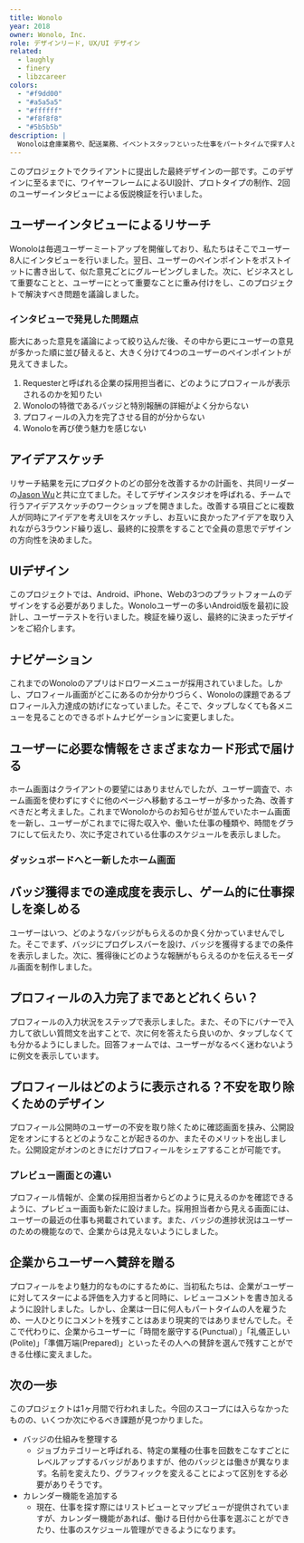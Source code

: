 ```yaml
---
title: Wonolo
year: 2018
owner: Wonolo, Inc.
role: デザインリード, UX/UI デザイン
related:
  - laughly
  - finery
  - libzcareer
colors:
  - "#f9dd00"
  - "#a5a5a5"
  - "#ffffff"
  - "#f8f8f8"
  - "#5b5b5b"
description: |
  Wonoloは倉庫業務や、配送業務、イベントスタッフといった仕事をパートタイムで探す人と、企業とを繋ぐオンラインスタッフィングサービスです。特徴は、Wonolo経由で仕事をすることでバッジが貯まり、特別報酬がもらえることです。それらをより分かりやすく伝え、プロフィール入力率と仕事の応募率を上げるためにプロフィール画面をデザインし直すことがこのプロジェクトのゴールでした。リサーチャー、デザイナー総勢11人を率いるチームの共同リーダーを務め、情報設計とAndroidアプリのプロトタイプ制作を牽引しました。
---
```


<work-media name="overview.jpg" alt="提案したWonoloのアプリデザイン" />

このプロジェクトでクライアントに提出した最終デザインの一部です。このデザインに至るまでに、ワイヤーフレームによるUI設計、プロトタイプの制作、2回のユーザーインタビューによる仮説検証を行いました。

## ユーザーインタビューによるリサーチ

Wonoloは毎週ユーザーミートアップを開催しており、私たちはそこでユーザー8人にインタビューを行いました。翌日、ユーザーのペインポイントをポストイットに書き出して、似た意見ごとにグルーピングしました。次に、ビジネスとして重要なことと、ユーザーにとって重要なことに重み付けをし、このプロジェクトで解決すべき問題を議論しました。

<work-media name="research_postit.jpg" alt="リサーチの様子" />

### インタビューで発見した問題点

膨大にあった意見を議論によって絞り込んだ後、その中から更にユーザーの意見が多かった順に並び替えると、大きく分けて4つのユーザーのペインポイントが見えてきました。

1. Requesterと呼ばれる企業の採用担当者に、どのようにプロフィールが表示されるのかを知りたい
1. Wonoloの特徴であるバッジと特別報酬の詳細がよく分からない
1. プロフィールの入力を完了させる目的が分からない
1. Wonoloを再び使う魅力を感じない

<work-media name="research_deck_01.png,research_deck_02.jpg,research_deck_03.jpg,research_deck_04.jpg,research_deck_05.jpg" />

## アイデアスケッチ

リサーチ結果を元にプロダクトのどの部分を改善するかの計画を、共同リーダーの<a href="https://www.linkedin.com/in/jsnwux/" target="_blank">Jason Wu</a>と共に立てました。そしてデザインスタジオを呼ばれる、チームで行うアイデアスケッチのワークショップを開きました。改善する項目ごとに複数人が同時にアイデアを考えUIをスケッチし、お互いに良かったアイデアを取り入れながら3ラウンド繰り返し、最終的に投票をすることで全員の意思でデザインの方向性を決めました。

<work-media name="design_studio.jpg" alt="デザインスタジオの様子" />

<work-media name="design_studio_badges.jpg,design_studio_profile.jpg,design_studio_rating.jpg,design_studio_home.jpg" />

## UIデザイン

このプロジェクトでは、Android、iPhone、Webの3つのプラットフォームのデザインをする必要がありました。Wonoloユーザーの多いAndroid版を最初に設計し、ユーザーテストを行いました。検証を繰り返し、最終的に決まったデザインをご紹介します。

## ナビゲーション

これまでのWonoloのアプリはドロワーメニューが採用されていました。しかし、プロフィール画面がどこにあるのか分かりづらく、Wonoloの課題であるプロフィール入力達成の妨げになっていました。そこで、タップしなくても各メニューを見ることのできるボトムナビゲーションに変更しました。

<work-media name="navigation_ja.png" alt="Wonoloのナビゲーション" caption="近年、デバイスが大きくなるに伴い、画面上部がタップし辛いことから、Androidでもボトムナビゲーションが利用されるケースが増えています。" />

## ユーザーに必要な情報をさまざまなカード形式で届ける

ホーム画面はクライアントの要望にはありませんでしたが、ユーザー調査で、ホーム画面を使わずにすぐに他のページへ移動するユーザーが多かった為、改善すべきだと考えました。これまでWonoloからのお知らせが並んでいたホーム画面を一新し、ユーザーがこれまでに得た収入や、働いた仕事の種類や、時間をグラフにして伝えたり、次に予定されている仕事のスケジュールを表示しました。

<work-media name="home_card.jpg" alt="ホーム画面に配置したさまざまなタイプのカード" />

### ダッシュボードへと一新したホーム画面

<work-media name="home.mp4" alt="ホーム画面のモックアップ" />

## バッジ獲得までの達成度を表示し、ゲーム的に仕事探しを楽しめる

ユーザーはいつ、どのようなバッジがもらえるのか良く分かっていませんでした。そこでまず、バッジにプログレスバーを設け、バッジを獲得するまでの条件を表示しました。次に、獲得後にどのような報酬がもらえるのかを伝えるモーダル画面を制作しました。

<work-media name="badges.jpg" alt="バッジのインストラクション" caption="ユーザーはタップすることで、バッジの詳細を確認することができます。また、この条件を達成できる仕事一覧への動線を設けています。" />

## プロフィールの入力完了まであとどれくらい？

プロフィールの入力状況をステップで表示しました。また、その下にバナーで入力して欲しい質問文を出すことで、次に何を答えたら良いのか、タップしなくても分かるようにしました。回答フォームでは、ユーザーがなるべく迷わないように例文を表示しています。

<work-media name="profile_onboarding.jpg" alt="プロフィールのOnboarding画面" />

## プロフィールはどのように表示される？不安を取り除くためのデザイン

プロフィール公開時のユーザーの不安を取り除くために確認画面を挟み、公開設定をオンにするとどのようなことが起きるのか、またそのメリットを出しました。公開設定がオンのときにだけプロフィールをシェアすることが可能です。

<work-media name="profile_privacy.mp4" />

### プレビュー画面との違い

プロフィール情報が、企業の採用担当者からどのように見えるのかを確認できるように、プレビュー画面も新たに設けました。採用担当者から見える画面には、ユーザーの最近の仕事も掲載されています。また、バッジの進捗状況はユーザーのための機能なので、企業からは見えないようにしました。

<work-media name="profile_preview_ja.jpg" alt="プロフィールのプレビュー画面" />

## 企業からユーザーへ賛辞を贈る

プロフィールをより魅力的なものにするために、当初私たちは、企業がユーザーに対してスターによる評価を入力すると同時に、レビューコメントを書き加えるように設計しました。しかし、企業は一日に何人もパートタイムの人を雇うため、一人ひとりにコメントを残すことはあまり現実的ではありませんでした。そこで代わりに、企業からユーザーに「時間を厳守する(Punctual）」「礼儀正しい(Polite)」「準備万端(Prepared)」といったその人への賛辞を選んで残すことができる仕様に変えました。

<work-media name="profile_rating.jpg" alt="ユーザーの評価" caption="スターによる数字的な評価だけではないので、ユーザーのモチベーションに繋がりやすく、企業がプロフィールを閲覧した際にもどのような人かの判断材料となります。" />

## 次の一歩

<work-media name="next_step.jpg" alt="Wonoloの利用イメージ" />

このプロジェクトは1ヶ月間で行われました。今回のスコープには入らなかったものの、いくつか次にやるべき課題が見つかりました。

- バッジの仕組みを整理する
  - ジョブカテゴリーと呼ばれる、特定の業種の仕事を回数をこなすごとにレベルアップするバッジがありますが、他のバッジとは働きが異なります。名前を変えたり、グラフィックを変えることによって区別をする必要がありそうです。
- カレンダー機能を追加する
  - 現在、仕事を探す際にはリストビューとマップビューが提供されていますが、カレンダー機能があれば、働ける日付から仕事を選ぶことができたり、仕事のスケジュール管理ができるようになります。
